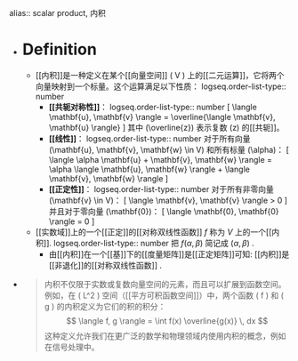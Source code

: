 alias:: scalar product, 内积

- # Definition
	- [[内积]]是一种定义在某个[[向量空间]] \( V \) 上的[[二元运算]]，它将两个向量映射到一个标量。这个运算满足以下性质：
	  logseq.order-list-type:: number
		- **[[共轭对称性]]**：
		  logseq.order-list-type:: number
		   \[ \langle \mathbf{u}, \mathbf{v} \rangle = \overline{\langle \mathbf{v}, \mathbf{u} \rangle} \]
		   其中 \(\overline{z}\) 表示复数 \(z\) 的[[共轭]]。
		- **[[线性]]**：
		  logseq.order-list-type:: number
		   对于所有向量 \(\mathbf{u}, \mathbf{v}, \mathbf{w} \in V\) 和所有标量 \(\alpha\)：
		   \[ \langle \alpha \mathbf{u} + \mathbf{v}, \mathbf{w} \rangle = \alpha \langle \mathbf{u}, \mathbf{w} \rangle + \langle \mathbf{v}, \mathbf{w} \rangle \]
		- **[[正定性]]**：
		  logseq.order-list-type:: number
		   对于所有非零向量 \(\mathbf{v} \in V\)：
		   \[ \langle \mathbf{v}, \mathbf{v} \rangle > 0 \]
		   并且对于零向量 \(\mathbf{0}\)：
		   \[ \langle \mathbf{0}, \mathbf{0} \rangle = 0 \]
	- [[实数域]]上的一个[[正定]]的[[对称双线性函数]] $f$ 称为 $V$ 上的一个[[内积]].
	  logseq.order-list-type:: number
	  把 $f(\alpha, \beta)$ 简记成 $(\alpha, \beta)$ .
		- 由[[内积]]在一个[[基]]下的[[度量矩阵]]是[[正定矩阵]]可知: [[内积]]是[[非退化]]的[[对称双线性函数]] .
- >内积不仅限于实数或复数向量空间的元素，而且可以扩展到函数空间。例如，在 \( L^2 \) 空间（[[平方可积函数空间]]）中，两个函数 \( f \) 和 \( g \) 的内积定义为它们的积的积分：
  $$ \langle f, g \rangle = \int f(x) \overline{g(x)} \, dx $$
  这种定义允许我们在更广泛的数学和物理领域内使用内积的概念，例如在信号处理中。
